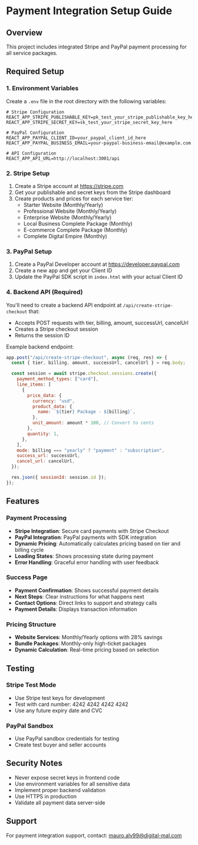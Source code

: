 # Payment Integration Setup Guide

## Overview

This project includes integrated Stripe and PayPal payment processing for all service packages.

## Required Setup

### 1. Environment Variables

Create a `.env` file in the root directory with the following variables:

```env
# Stripe Configuration
REACT_APP_STRIPE_PUBLISHABLE_KEY=pk_test_your_stripe_publishable_key_here
REACT_APP_STRIPE_SECRET_KEY=sk_test_your_stripe_secret_key_here

# PayPal Configuration
REACT_APP_PAYPAL_CLIENT_ID=your_paypal_client_id_here
REACT_APP_PAYPAL_BUSINESS_EMAIL=your-paypal-business-email@example.com

# API Configuration
REACT_APP_API_URL=http://localhost:3001/api
```

### 2. Stripe Setup

1. Create a Stripe account at https://stripe.com
2. Get your publishable and secret keys from the Stripe dashboard
3. Create products and prices for each service tier:
   - Starter Website (Monthly/Yearly)
   - Professional Website (Monthly/Yearly)
   - Enterprise Website (Monthly/Yearly)
   - Local Business Complete Package (Monthly)
   - E-commerce Complete Package (Monthly)
   - Complete Digital Empire (Monthly)

### 3. PayPal Setup

1. Create a PayPal Developer account at https://developer.paypal.com
2. Create a new app and get your Client ID
3. Update the PayPal SDK script in `index.html` with your actual Client ID

### 4. Backend API (Required)

You'll need to create a backend API endpoint at `/api/create-stripe-checkout` that:

- Accepts POST requests with tier, billing, amount, successUrl, cancelUrl
- Creates a Stripe checkout session
- Returns the session ID

Example backend endpoint:

```javascript
app.post("/api/create-stripe-checkout", async (req, res) => {
  const { tier, billing, amount, successUrl, cancelUrl } = req.body;

  const session = await stripe.checkout.sessions.create({
    payment_method_types: ["card"],
    line_items: [
      {
        price_data: {
          currency: "usd",
          product_data: {
            name: `${tier} Package - ${billing}`,
          },
          unit_amount: amount * 100, // Convert to cents
        },
        quantity: 1,
      },
    ],
    mode: billing === "yearly" ? "payment" : "subscription",
    success_url: successUrl,
    cancel_url: cancelUrl,
  });

  res.json({ sessionId: session.id });
});
```

## Features

### Payment Processing

- **Stripe Integration**: Secure card payments with Stripe Checkout
- **PayPal Integration**: PayPal payments with SDK integration
- **Dynamic Pricing**: Automatically calculates pricing based on tier and billing cycle
- **Loading States**: Shows processing state during payment
- **Error Handling**: Graceful error handling with user feedback

### Success Page

- **Payment Confirmation**: Shows successful payment details
- **Next Steps**: Clear instructions for what happens next
- **Contact Options**: Direct links to support and strategy calls
- **Payment Details**: Displays transaction information

### Pricing Structure

- **Website Services**: Monthly/Yearly options with 28% savings
- **Bundle Packages**: Monthly-only high-ticket packages
- **Dynamic Calculation**: Real-time pricing based on selection

## Testing

### Stripe Test Mode

- Use Stripe test keys for development
- Test with card number: 4242 4242 4242 4242
- Use any future expiry date and CVC

### PayPal Sandbox

- Use PayPal sandbox credentials for testing
- Create test buyer and seller accounts

## Security Notes

- Never expose secret keys in frontend code
- Use environment variables for all sensitive data
- Implement proper backend validation
- Use HTTPS in production
- Validate all payment data server-side

## Support

For payment integration support, contact: mauro.alv99@digital-mal.com
